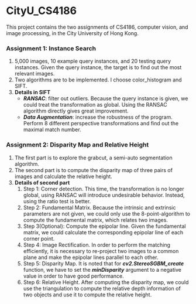 # CityU_CS4186

This project contains the two assignments of CS4186, computer vision, and image processing, in the City University of Hong Kong.

### Assignment 1: Instance Search
1. 5,000 images, 10 example query instances, and 20 testing query instances. Given the query instance, the target is to find out the most relevant images.
2. Two algorithms are to be implemented. I choose color_histogram and SIFT.
3. **Details in SIFT**
   * ***RANSAC***: filter out outliers. Because the query instance is given, we could treat the transformation as global. Using the RANSAC algorithm directly gives great improvement.
   * ***Data Augmentation***: increase the robustness of the program. Perform 8 different perspective transformations and find out the maximal match number.
   
### Assignment 2: Disparity Map and Relative Height
1. The first part is to explore the grabcut, a semi-auto segmentation algorithm.
2. The second part is to compute the disparity map of three pairs of images and calculate the relative height.
3. **Details of second part**
   1. Step 1: Corner detection. This time, the transformation is no longer global, using RANSAC will introduce undesirable behavior. Instead, using the ratio test is better.
   2. Step 2: Fundamental Matrix. Because the intrinsic and extrinsic parameters are not given, we could only use the 8-point-algorithm to compute the fundamental matrix, which relates two images.
   3. Step 3(Optional): Compute the epipolar line. Given the fundamental matrix, we could calculate the corresponding epipolar line of each corner point.
   4. Step 4: Image Rectification. In order to perform the matching efficiently, it is necessary to re-project two images to a common plane and make the epipolar lines parallel to each other.
   5. Step 5: Disparity Map. It is noted that for ***cv2.StereoSGBM_create*** function, we have to set the ***minDisparity*** argument to a negative value in order to have good performance.
   6. Step 6: Relative Height. After computing the disparity map, we could use the triangulation to compute the relative depth information of two objects and use it to compute the relative height.
